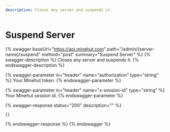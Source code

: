 ```yaml
---
description: Closes any server and suspends it.
---
```


# Suspend Server

{% swagger baseUrl="https://api.minehut.com" path="/admin/{server-name}/suspend" method="post" summary="Suspend Server" %}
{% swagger-description %}
Closes any server and suspends it.
{% endswagger-description %}

{% swagger-parameter in="header" name="authorization" type="string" %}
Your Minehut token.
{% endswagger-parameter %}

{% swagger-parameter in="header" name="x-session-id" type="string" %}
Your Minehut session id.
{% endswagger-parameter %}

{% swagger-response status="200" description="" %}
```
{}
```
{% endswagger-response %}
{% endswagger %}
